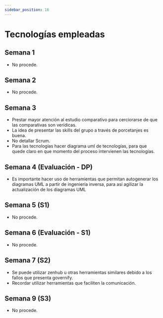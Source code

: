 ```yaml
---
sidebar_position: 16
---
```


# Tecnologías empleadas

## Semana 1

- No procede.

## Semana 2

- No procede.

## Semana 3

- Prestar mayor atención al estudio comparativo para cerciorarse de que las comparativas son verídicas.
- La idea de presentar las skills del grupo a través de porcetanjes es buena.
- No detallar Scrum.
- Para las tecnologías hacer diagrama uml de tecnologías, para que quede claro en que momento del proceso intervienen las tecnologías.

## Semana 4 (Evaluación - DP)

- Es importante hacer uso de herramientas que permitan autogenerar los diagramas UML a partir de ingeniería inversa, para así agilizar la actualización de los diagramas UML

## Semana 5 (S1)

- No procede.

## Semana 6 (Evaluación - S1)

- No procede.

## Semana 7 (S2)

- Se puede utilizar zenhub u otras herramientas similares debido a los fallos que presenta governify. 
- Recordar utilizar herramientas que faciliten la comunicación.

## Semana 9 (S3) 

- No procede.